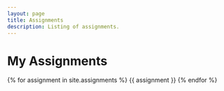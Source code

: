 ```yaml
---
layout: page
title: Assignments
description: Listing of assignments.
---
```


# My Assignments

{% for assignment in site.assignments %} {{ assignment }} {% endfor %}
